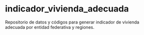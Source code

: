 # indicador_vivienda_adecuada
Repositorio de datos y códigos para generar indicador de vivienda adecuada por entidad federativa y regiones.
